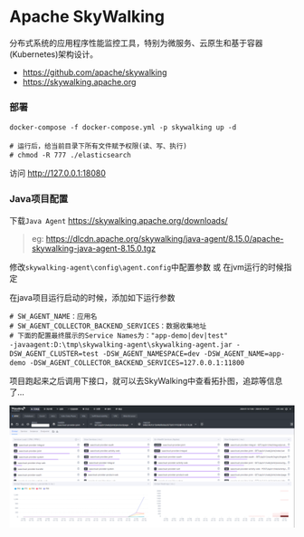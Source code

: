 # Apache SkyWalking

分布式系统的应用程序性能监控工具，特别为微服务、云原生和基于容器(Kubernetes)架构设计。

- https://github.com/apache/skywalking
- https://skywalking.apache.org

### 部署

```shell
docker-compose -f docker-compose.yml -p skywalking up -d

# 运行后，给当前目录下所有文件赋予权限(读、写、执行)
# chmod -R 777 ./elasticsearch
```

访问 http://127.0.0.1:18080

### Java项目配置

下载`Java Agent` https://skywalking.apache.org/downloads/

> eg: https://dlcdn.apache.org/skywalking/java-agent/8.15.0/apache-skywalking-java-agent-8.15.0.tgz

修改`skywalking-agent\config\agent.config`中配置参数 或 在jvm运行的时候指定

在java项目运行启动的时候，添加如下运行参数

```shell
# SW_AGENT_NAME：应用名
# SW_AGENT_COLLECTOR_BACKEND_SERVICES：数据收集地址
# 下面的配置最终展示的Service Names为："app-demo|dev|test"
-javaagent:D:\tmp\skywalking-agent\skywalking-agent.jar -DSW_AGENT_CLUSTER=test -DSW_AGENT_NAMESPACE=dev -DSW_AGENT_NAME=app-demo -DSW_AGENT_COLLECTOR_BACKEND_SERVICES=127.0.0.1:11800
```

项目跑起来之后调用下接口，就可以去SkyWalking中查看拓扑图，追踪等信息了...

![](./images/run-1705375487875.png)
